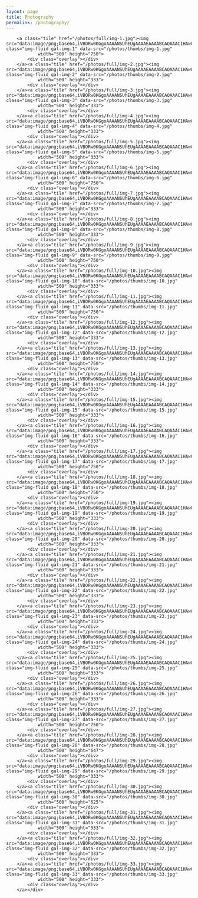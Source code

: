 ```yaml
---
layout: page
title: Photography
permalink: /photography/
---
```


<div class="container reveal up load-hidden">
    <div id="photoGrid">

        <a class="tile" href="/photos/full/img-1.jpg"><img src="data:image/png;base64,iVBORw0KGgoAAAANSUhEUgAAAAEAAAABCAQAAAC1HAwCAAAAC0lEQVR42mNkkAQAAB8AG7jymN8AAAAASUVORK5CYII=" class="img-fluid gal-img-1" data-src="/photos/thumbs/img-1.jpg"
                width="500" height="750">
            <div class="overlay"></div>
        </a><a class="tile" href="/photos/full/img-2.jpg"><img src="data:image/png;base64,iVBORw0KGgoAAAANSUhEUgAAAAEAAAABCAQAAAC1HAwCAAAAC0lEQVR42mNkkAQAAB8AG7jymN8AAAAASUVORK5CYII=" class="img-fluid gal-img-2" data-src="/photos/thumbs/img-2.jpg"
                width="500" height="333">
            <div class="overlay"></div>
        </a><a class="tile" href="/photos/full/img-3.jpg"><img src="data:image/png;base64,iVBORw0KGgoAAAANSUhEUgAAAAEAAAABCAQAAAC1HAwCAAAAC0lEQVR42mNkkAQAAB8AG7jymN8AAAAASUVORK5CYII=" class="img-fluid gal-img-3" data-src="/photos/thumbs/img-3.jpg"
                width="500" height="333">
            <div class="overlay"></div>
        </a><a class="tile" href="/photos/full/img-4.jpg"><img src="data:image/png;base64,iVBORw0KGgoAAAANSUhEUgAAAAEAAAABCAQAAAC1HAwCAAAAC0lEQVR42mNkkAQAAB8AG7jymN8AAAAASUVORK5CYII=" class="img-fluid gal-img-4" data-src="/photos/thumbs/img-4.jpg"
                width="500" height="333">
            <div class="overlay"></div>
        </a><a class="tile" href="/photos/full/img-5.jpg"><img src="data:image/png;base64,iVBORw0KGgoAAAANSUhEUgAAAAEAAAABCAQAAAC1HAwCAAAAC0lEQVR42mNkkAQAAB8AG7jymN8AAAAASUVORK5CYII=" class="img-fluid gal-img-5" data-src="/photos/thumbs/img-5.jpg"
                width="500" height="333">
            <div class="overlay"></div>
        </a><a class="tile" href="/photos/full/img-6.jpg"><img src="data:image/png;base64,iVBORw0KGgoAAAANSUhEUgAAAAEAAAABCAQAAAC1HAwCAAAAC0lEQVR42mNkkAQAAB8AG7jymN8AAAAASUVORK5CYII=" class="img-fluid gal-img-6" data-src="/photos/thumbs/img-6.jpg"
                width="500" height="750">
            <div class="overlay"></div>
        </a><a class="tile" href="/photos/full/img-7.jpg"><img src="data:image/png;base64,iVBORw0KGgoAAAANSUhEUgAAAAEAAAABCAQAAAC1HAwCAAAAC0lEQVR42mNkkAQAAB8AG7jymN8AAAAASUVORK5CYII=" class="img-fluid gal-img-7" data-src="/photos/thumbs/img-7.jpg"
                width="500" height="333">
            <div class="overlay"></div>
        </a><a class="tile" href="/photos/full/img-8.jpg"><img src="data:image/png;base64,iVBORw0KGgoAAAANSUhEUgAAAAEAAAABCAQAAAC1HAwCAAAAC0lEQVR42mNkkAQAAB8AG7jymN8AAAAASUVORK5CYII=" class="img-fluid gal-img-8" data-src="/photos/thumbs/img-8.jpg"
                width="500" height="333">
            <div class="overlay"></div>
        </a><a class="tile" href="/photos/full/img-9.jpg"><img src="data:image/png;base64,iVBORw0KGgoAAAANSUhEUgAAAAEAAAABCAQAAAC1HAwCAAAAC0lEQVR42mNkkAQAAB8AG7jymN8AAAAASUVORK5CYII=" class="img-fluid gal-img-9" data-src="/photos/thumbs/img-9.jpg"
                width="500" height="750">
            <div class="overlay"></div>
        </a><a class="tile" href="/photos/full/img-10.jpg"><img src="data:image/png;base64,iVBORw0KGgoAAAANSUhEUgAAAAEAAAABCAQAAAC1HAwCAAAAC0lEQVR42mNkkAQAAB8AG7jymN8AAAAASUVORK5CYII=" class="img-fluid gal-img-10" data-src="/photos/thumbs/img-10.jpg"
                width="500" height="333">
            <div class="overlay"></div>
        </a><a class="tile" href="/photos/full/img-11.jpg"><img src="data:image/png;base64,iVBORw0KGgoAAAANSUhEUgAAAAEAAAABCAQAAAC1HAwCAAAAC0lEQVR42mNkkAQAAB8AG7jymN8AAAAASUVORK5CYII=" class="img-fluid gal-img-11" data-src="/photos/thumbs/img-11.jpg"
                width="500" height="750">
            <div class="overlay"></div>
        </a><a class="tile" href="/photos/full/img-12.jpg"><img src="data:image/png;base64,iVBORw0KGgoAAAANSUhEUgAAAAEAAAABCAQAAAC1HAwCAAAAC0lEQVR42mNkkAQAAB8AG7jymN8AAAAASUVORK5CYII=" class="img-fluid gal-img-12" data-src="/photos/thumbs/img-12.jpg"
                width="500" height="333">
            <div class="overlay"></div>
        </a><a class="tile" href="/photos/full/img-13.jpg"><img src="data:image/png;base64,iVBORw0KGgoAAAANSUhEUgAAAAEAAAABCAQAAAC1HAwCAAAAC0lEQVR42mNkkAQAAB8AG7jymN8AAAAASUVORK5CYII=" class="img-fluid gal-img-13" data-src="/photos/thumbs/img-13.jpg"
                width="500" height="750">
            <div class="overlay"></div>
        </a><a class="tile" href="/photos/full/img-14.jpg"><img src="data:image/png;base64,iVBORw0KGgoAAAANSUhEUgAAAAEAAAABCAQAAAC1HAwCAAAAC0lEQVR42mNkkAQAAB8AG7jymN8AAAAASUVORK5CYII=" class="img-fluid gal-img-14" data-src="/photos/thumbs/img-14.jpg"
                width="500" height="333">
            <div class="overlay"></div>
        </a><a class="tile" href="/photos/full/img-15.jpg"><img src="data:image/png;base64,iVBORw0KGgoAAAANSUhEUgAAAAEAAAABCAQAAAC1HAwCAAAAC0lEQVR42mNkkAQAAB8AG7jymN8AAAAASUVORK5CYII=" class="img-fluid gal-img-15" data-src="/photos/thumbs/img-15.jpg"
                width="500" height="333">
            <div class="overlay"></div>
        </a><a class="tile" href="/photos/full/img-16.jpg"><img src="data:image/png;base64,iVBORw0KGgoAAAANSUhEUgAAAAEAAAABCAQAAAC1HAwCAAAAC0lEQVR42mNkkAQAAB8AG7jymN8AAAAASUVORK5CYII=" class="img-fluid gal-img-16" data-src="/photos/thumbs/img-16.jpg"
                width="500" height="333">
            <div class="overlay"></div>
        </a><a class="tile" href="/photos/full/img-17.jpg"><img src="data:image/png;base64,iVBORw0KGgoAAAANSUhEUgAAAAEAAAABCAQAAAC1HAwCAAAAC0lEQVR42mNkkAQAAB8AG7jymN8AAAAASUVORK5CYII=" class="img-fluid gal-img-17" data-src="/photos/thumbs/img-17.jpg"
                width="500" height="750">
            <div class="overlay"></div>
        </a><a class="tile" href="/photos/full/img-18.jpg"><img src="data:image/png;base64,iVBORw0KGgoAAAANSUhEUgAAAAEAAAABCAQAAAC1HAwCAAAAC0lEQVR42mNkkAQAAB8AG7jymN8AAAAASUVORK5CYII=" class="img-fluid gal-img-18" data-src="/photos/thumbs/img-18.jpg"
                width="500" height="750">
            <div class="overlay"></div>
        </a><a class="tile" href="/photos/full/img-19.jpg"><img src="data:image/png;base64,iVBORw0KGgoAAAANSUhEUgAAAAEAAAABCAQAAAC1HAwCAAAAC0lEQVR42mNkkAQAAB8AG7jymN8AAAAASUVORK5CYII=" class="img-fluid gal-img-19" data-src="/photos/thumbs/img-19.jpg"
                width="500" height="333">
            <div class="overlay"></div>
        </a><a class="tile" href="/photos/full/img-20.jpg"><img src="data:image/png;base64,iVBORw0KGgoAAAANSUhEUgAAAAEAAAABCAQAAAC1HAwCAAAAC0lEQVR42mNkkAQAAB8AG7jymN8AAAAASUVORK5CYII=" class="img-fluid gal-img-20" data-src="/photos/thumbs/img-20.jpg"
                width="500" height="333">
            <div class="overlay"></div>
        </a><a class="tile" href="/photos/full/img-21.jpg"><img src="data:image/png;base64,iVBORw0KGgoAAAANSUhEUgAAAAEAAAABCAQAAAC1HAwCAAAAC0lEQVR42mNkkAQAAB8AG7jymN8AAAAASUVORK5CYII=" class="img-fluid gal-img-21" data-src="/photos/thumbs/img-21.jpg"
                width="500" height="333">
            <div class="overlay"></div>
        </a><a class="tile" href="/photos/full/img-22.jpg"><img src="data:image/png;base64,iVBORw0KGgoAAAANSUhEUgAAAAEAAAABCAQAAAC1HAwCAAAAC0lEQVR42mNkkAQAAB8AG7jymN8AAAAASUVORK5CYII=" class="img-fluid gal-img-22" data-src="/photos/thumbs/img-22.jpg"
                width="500" height="333">
            <div class="overlay"></div>
        </a><a class="tile" href="/photos/full/img-23.jpg"><img src="data:image/png;base64,iVBORw0KGgoAAAANSUhEUgAAAAEAAAABCAQAAAC1HAwCAAAAC0lEQVR42mNkkAQAAB8AG7jymN8AAAAASUVORK5CYII=" class="img-fluid gal-img-23" data-src="/photos/thumbs/img-23.jpg"
                width="500" height="333">
            <div class="overlay"></div>
        </a><a class="tile" href="/photos/full/img-24.jpg"><img src="data:image/png;base64,iVBORw0KGgoAAAANSUhEUgAAAAEAAAABCAQAAAC1HAwCAAAAC0lEQVR42mNkkAQAAB8AG7jymN8AAAAASUVORK5CYII=" class="img-fluid gal-img-24" data-src="/photos/thumbs/img-24.jpg"
                width="500" height="333">
            <div class="overlay"></div>
        </a><a class="tile" href="/photos/full/img-25.jpg"><img src="data:image/png;base64,iVBORw0KGgoAAAANSUhEUgAAAAEAAAABCAQAAAC1HAwCAAAAC0lEQVR42mNkkAQAAB8AG7jymN8AAAAASUVORK5CYII=" class="img-fluid gal-img-25" data-src="/photos/thumbs/img-25.jpg"
                width="500" height="333">
            <div class="overlay"></div>
        </a><a class="tile" href="/photos/full/img-26.jpg"><img src="data:image/png;base64,iVBORw0KGgoAAAANSUhEUgAAAAEAAAABCAQAAAC1HAwCAAAAC0lEQVR42mNkkAQAAB8AG7jymN8AAAAASUVORK5CYII=" class="img-fluid gal-img-26" data-src="/photos/thumbs/img-26.jpg"
                width="500" height="333">
            <div class="overlay"></div>
        </a><a class="tile" href="/photos/full/img-27.jpg"><img src="data:image/png;base64,iVBORw0KGgoAAAANSUhEUgAAAAEAAAABCAQAAAC1HAwCAAAAC0lEQVR42mNkkAQAAB8AG7jymN8AAAAASUVORK5CYII=" class="img-fluid gal-img-27" data-src="/photos/thumbs/img-27.jpg"
                width="500" height="750">
            <div class="overlay"></div>
        </a><a class="tile" href="/photos/full/img-28.jpg"><img src="data:image/png;base64,iVBORw0KGgoAAAANSUhEUgAAAAEAAAABCAQAAAC1HAwCAAAAC0lEQVR42mNkkAQAAB8AG7jymN8AAAAASUVORK5CYII=" class="img-fluid gal-img-28" data-src="/photos/thumbs/img-28.jpg"
                width="500" height="647">
            <div class="overlay"></div>
        </a><a class="tile" href="/photos/full/img-29.jpg"><img src="data:image/png;base64,iVBORw0KGgoAAAANSUhEUgAAAAEAAAABCAQAAAC1HAwCAAAAC0lEQVR42mNkkAQAAB8AG7jymN8AAAAASUVORK5CYII=" class="img-fluid gal-img-29" data-src="/photos/thumbs/img-29.jpg"
                width="500" height="333">
            <div class="overlay"></div>
        </a><a class="tile" href="/photos/full/img-30.jpg"><img src="data:image/png;base64,iVBORw0KGgoAAAANSUhEUgAAAAEAAAABCAQAAAC1HAwCAAAAC0lEQVR42mNkkAQAAB8AG7jymN8AAAAASUVORK5CYII=" class="img-fluid gal-img-30" data-src="/photos/thumbs/img-30.jpg"
                width="500" height="625">
            <div class="overlay"></div>
        </a><a class="tile" href="/photos/full/img-31.jpg"><img src="data:image/png;base64,iVBORw0KGgoAAAANSUhEUgAAAAEAAAABCAQAAAC1HAwCAAAAC0lEQVR42mNkkAQAAB8AG7jymN8AAAAASUVORK5CYII=" class="img-fluid gal-img-31" data-src="/photos/thumbs/img-31.jpg"
                width="500" height="333">
            <div class="overlay"></div>
        </a><a class="tile" href="/photos/full/img-32.jpg"><img src="data:image/png;base64,iVBORw0KGgoAAAANSUhEUgAAAAEAAAABCAQAAAC1HAwCAAAAC0lEQVR42mNkkAQAAB8AG7jymN8AAAAASUVORK5CYII=" class="img-fluid gal-img-32" data-src="/photos/thumbs/img-32.jpg"
                width="500" height="333">
            <div class="overlay"></div>
        </a><a class="tile" href="/photos/full/img-33.jpg"><img src="data:image/png;base64,iVBORw0KGgoAAAANSUhEUgAAAAEAAAABCAQAAAC1HAwCAAAAC0lEQVR42mNkkAQAAB8AG7jymN8AAAAASUVORK5CYII=" class="img-fluid gal-img-33" data-src="/photos/thumbs/img-33.jpg"
                width="500" height="333">
            <div class="overlay"></div>
        </a></div>
</div>

<script>
    window.addEventListener('load', function () {
        var allimages = document.getElementsByTagName('img');
        for (var i = 0; i < allimages.length; i++) {
            if (allimages[i].getAttribute('data-src')) {
                allimages[i].setAttribute('src', allimages[i].getAttribute('data-src'));
            }
        }
    }, false)
</script>
